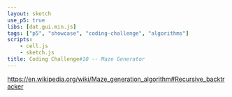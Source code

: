 ```yaml
---
layout: sketch
use_p5: true
libs: [dat.gui.min.js]
tags: ["p5", "showcase", "coding-challenge", "algorithms"]
scripts: 
    - cell.js
    - sketch.js
title: Coding Challenge#10 -- Maze Generator
---
```


<https://en.wikipedia.org/wiki/Maze_generation_algorithm#Recursive_backtracker>